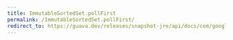 ```yaml
---
title: ImmutableSortedSet.pollFirst
permalink: /ImmutableSortedSet.pollFirst/
redirect_to: https://guava.dev/releases/snapshot-jre/api/docs/com/google/common/collect/ImmutableSortedSet.html#pollFirst--
---
```

